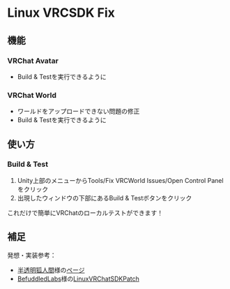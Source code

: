 # Linux VRCSDK Fix

## 機能

### VRChat Avatar

- Build & Testを実行できるように

### VRChat World

- ワールドをアップロードできない問題の修正
- Build & Testを実行できるように

## 使い方

### Build & Test

1. Unity上部のメニューからTools/Fix VRCWorld Issues/Open Control Panelをクリック
2. 出現したウィンドウの下部にあるBuild & Testボタンをクリック

これだけで簡単にVRChatのローカルテストができます！

## 補足

発想・実装参考：

- [半透明狐人間](https://x.com/tlfoxhuman)様の[ページ](https://blog.tlfoxhuman.net/2023/12/26/how-to-upgrade-to-unity2022-on-linux/)
- [BefuddledLabs](https://github.com/BefuddledLabs)様の[LinuxVRChatSDKPatch](https://github.com/BefuddledLabs/LinuxVRChatSDKPatch)
